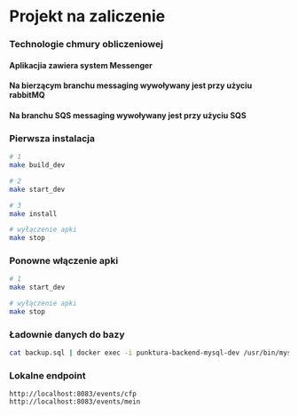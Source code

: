 # Projekt na zaliczenie

### Technologie chmury obliczeniowej
#### Aplikacjia zawiera system Messenger
#### Na bierzącym branchu messaging wywoływany jest przy użyciu rabbitMQ
#### Na branchu SQS messaging wywoływany jest przy użyciu SQS

### Pierwsza instalacja

```bash
# 1
make build_dev

# 2
make start_dev

# 3 
make install

# wyłączenie apki
make stop
```

### Ponowne włączenie apki

```bash
# 1
make start_dev

# wyłączenie apki
make stop
```

### Ładownie danych do bazy

```bash
cat backup.sql | docker exec -i punktura-backend-mysql-dev /usr/bin/mysql -u root punktura-backend_dev
```

### Lokalne endpoint

```http request
http://localhost:8083/events/cfp
http://localhost:8083/events/mein
```